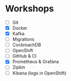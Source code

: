 # Workshops

- [ ] Git
- [X] Docker
- [X] Kafka
- [ ] Migrations
- [ ] CockroachDB
- [ ] OpenShift
- [ ] GitHub & CI
- [X] Prometheus & Grafana
- [ ] Zipkin
- [ ] Kibana (logs in OpenShift)
